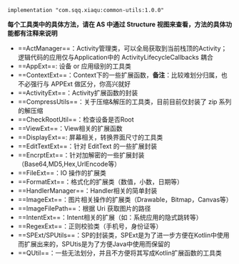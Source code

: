 

```
implementation "com.sqq.xiaqu:common-utils:1.0.0"
```


**每个工具类中的具体方法，请在 AS 中通过 Structure 视图来查看，方法的具体功能都有注释来说明**

- ==ActManager==：Activity管理类，可以全局获取到当前栈顶的Activity；逻辑代码的应用仅与Application中的 ActivityLifecycleCallbacks 耦合
- ==AppExt==: 设备 or 应用级别的工具类
- ==ContextExt==：Context下的一些扩展函数，**备注**：比较难划分归属，也不必强行与 APPExt 做区分，你高兴就好
- ==ActivityExt==：Activity扩展函数的封装
- ==CompressUtils==：关于压缩&解压的工具类，目前目前仅封装了 zip 系列的解压缩
- ==CheckRootUtil==：检查设备是否Root
- ==ViewExt==：View相关的扩展函数
- ==DisplayExt==: 屏幕相关，转换界面尺寸的工具类
- ==EditTextExt==：针对 EditText 的一些扩展封装
- ==EncrptExt==：针对加解密的一些扩展封装（Base64,MD5,Hex,UrlEncode等）
- ==FileExt==：IO 操作的扩展类
- ==FormatExt==：格式化的扩展类（数值，小数，日期等）
- ==HandlerManager==：Handler相关的简单封装
- ==ImageExt==：图片相关操作的扩展类（Drawable，Bitmap，Canvas等）
- ==ImageFilePath==：根据 Uri 获取图片的路径
- ==IntentExt==：Intent相关的扩展（如：系统应用的隐式跳转等）
- ==RegexExt==：正则校验类（手机号，身份证等）
- ==SPExt/SPUtils==：SP的封装类，SPExt是为了进一步方便在Kotlin中使用而扩展出来的，SPUtis是为了方便Java中使用而保留的
- ==QUtil==：一些无法划分，并且不方便将其写成Kotlin扩展函数的工具类